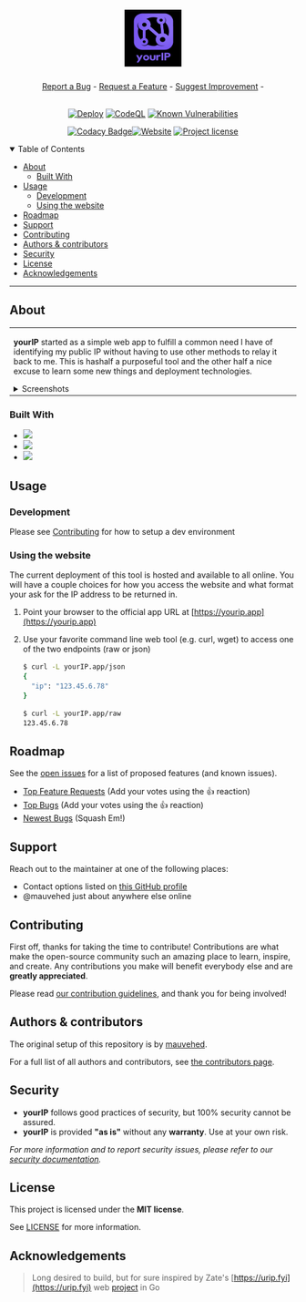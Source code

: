 <h1 align="center">
  <a href="https://github.com/mauvehed/yourip">
    <img src="docs/images/yourIP_logo.png" alt="yourIP Logo" width="100" height="100">
  </a>
</h1>

<div align="center">
  <a href="https://github.com/mauvehed/yourip/issues/new?assignees=&labels=bug&template=01_BUG_REPORT.md&title=bug%3A+">Report a Bug</a>
  -
  <a href="https://github.com/mauvehed/yourip/issues/new?assignees=&labels=enhancement&template=02_FEATURE_REQUEST.md&title=feat%3A+">Request a Feature</a>
  -
  <a href="https://github.com/mauvehed/yourIP/issues/new?assignees=&labels=enhancement&template=03_CODEBASE_IMPROVEMENT.md&title=dev%3A+">Suggest Improvement</a>
  -

</div>

<div align="center">
<br />

[![Deploy](https://github.com/mauvehed/yourIP/actions/workflows/main.yml/badge.svg?branch=main)](https://github.com/mauvehed/yourIP/actions/workflows/main.yml)
[![CodeQL](https://github.com/mauvehed/yourIP/actions/workflows/codeql-analysis.yml/badge.svg?branch=main)](https://github.com/mauvehed/yourIP/actions/workflows/codeql-analysis.yml)
[![Known Vulnerabilities](https://snyk.io/test/github/mauvehed/yourIP/badge.svg)](https://snyk.io/test/github/mauvehed/yourIP)

[![Codacy Badge](https://app.codacy.com/project/badge/Grade/4ec1fc69d8a14048a80124167f6f7664)](https://www.codacy.com/gh/mauvehed/yourIP/dashboard)[![Website](https://img.shields.io/website?url=https%3A%2F%2FyourIP.app)](https://yourIP.app)
[![Project license](https://img.shields.io/github/license/mauvehed/yourip.svg?style=flat-square)](LICENSE)

<!--
![GitHub branch checks state](https://img.shields.io/github/checks-status/mauvehed/yourip/main)
[![Open pull requests](https://img.shields.io/github/issues-pr-raw/mauvehed/yourip?style=flat&logo=appveyor&logoColor=turquoise)](https://github.com/mauvehed/yourip/pulls)
[![Open issues](https://img.shields.io/github/issues-raw/mauvehed/yourip?style=flat&logo=appveyor&logoColor=turquoise)](https://github.com/mauvehed/yourip/issues)
[![Last Commit](https://img.shields.io/github/last-commit/mauvehed/yourip?style=flat&logo=appveyor&logoColor=turquoise)](https://github.com/mauvehed/yourip/commits/master)
[![Contributors](https://img.shields.io/github/contributors/mauvehed/yourip?style=flat&logo=appveyor&logoColor=turquoise)](https://github.com/mauvehed/yourip/graphs/contributors)
[![Prod Deploy](https://github.com/mauvehed/yourIP/actions/workflows/main.yml/badge.svg)](https://github.com/mauvehed/yourIP/actions/workflows/main.yml)
![Prod deployments](https://img.shields.io/github/deployments/mauvehed/yourIP/stage?label=prod)
![Staging deployments](https://img.shields.io/github/deployments/mauvehed/yourIP/stage?label=stage)
-->
</div>

<details open="open">
<summary>Table of Contents</summary>

- [About](#about)
  - [Built With](#built-with)
- [Usage](#usage)
  - [Development](#development)
  - [Using the website](#using-the-website)
- [Roadmap](#roadmap)
- [Support](#support)
- [Contributing](#contributing)
- [Authors & contributors](#authors--contributors)
- [Security](#security)
- [License](#license)
- [Acknowledgements](#acknowledgements)

</details>

---

## About

<table><tr><td>

**yourIP** started as a simple web app to fulfill a common need I have of identifying my public IP without having
to use other methods to relay it back to me. This is hashalf a purposeful tool and the other half a nice excuse to
learn some new things and deployment technologies.

<details>
<summary>Screenshots</summary>
<br>

> **[?]**
> Please provide your screenshots here.

|                               Home Page                               |                               Login Page                               |
| :-------------------------------------------------------------------: | :--------------------------------------------------------------------: |
| <img src="docs/images/screenshot.png" title="Home Page" width="100%"> | <img src="docs/images/screenshot.png" title="Login Page" width="100%"> |

</details>

</td></tr></table>

### Built With

- <img src="https://img.shields.io/badge/Python-3776AB?style=for-the-badge&logo=python&logoColor=white" />
- <img src="https://img.shields.io/badge/Flask-000000?style=for-the-badge&logo=flask&logoColor=white" />
- <img src="https://img.shields.io/badge/Visual_Studio_Code-0078D4?style=for-the-badge&logo=visual%20studio%20code&logoColor=white" />

## Usage

### Development
Please see [Contributing](#contributing) for how to setup a dev environment

### Using the website
The current deployment of this tool is hosted and available to all online. You will have a couple choices for how you access
the website and what format your ask for the IP address to be returned in.

1. Point your browser to the official app URL at [https://yourip.app](https://yourip.app)
2. Use your favorite command line web tool (e.g. curl, wget) to access one of the two endpoints (raw or json)
   ```sh
   $ curl -L yourIP.app/json
   {
     "ip": "123.45.6.78"
   }
   ```

   ```sh
   $ curl -L yourIP.app/raw
   123.45.6.78
   ```


## Roadmap

See the [open issues](https://github.com/mauvehed/yourip/issues) for a list of proposed features (and known issues).

- [Top Feature Requests](https://github.com/mauvehed/yourip/issues?q=label%3Aenhancement+is%3Aopen+sort%3Areactions-%2B1-desc) (Add your votes using the 👍 reaction)
- [Top Bugs](https://github.com/mauvehed/yourip/issues?q=is%3Aissue+is%3Aopen+label%3Abug+sort%3Areactions-%2B1-desc) (Add your votes using the 👍 reaction)
- [Newest Bugs](https://github.com/mauvehed/yourip/issues?q=is%3Aopen+is%3Aissue+label%3Abug) (Squash Em!)

## Support

Reach out to the maintainer at one of the following places:

- Contact options listed on [this GitHub profile](https://github.com/mauvehed)
- @mauvehed just about anywhere else online

## Contributing

First off, thanks for taking the time to contribute! Contributions are what make the open-source community such an amazing place to learn, inspire, and create. Any contributions you make will benefit everybody else and are **greatly appreciated**.


Please read [our contribution guidelines](docs/CONTRIBUTING.md), and thank you for being involved!

## Authors & contributors

The original setup of this repository is by [mauvehed](https://github.com/mauvehed).

For a full list of all authors and contributors, see [the contributors page](https://github.com/mauvehed/yourip/contributors).

## Security

- **yourIP** follows good practices of security, but 100% security cannot be assured.
- **yourIP** is provided **"as is"** without any **warranty**. Use at your own risk.

_For more information and to report security issues, please refer to our [security documentation](docs/SECURITY.md)._

## License

This project is licensed under the **MIT license**.

See [LICENSE](LICENSE) for more information.

## Acknowledgements

> Long desired to build, but for sure inspired by Zate's [https://urip.fyi](https://urip.fyi) web [project](https://github.com/Zate/urip.fyi) in Go
